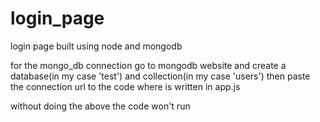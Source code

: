 # login_page
login page built using node and mongodb

for the mongo_db connection go to mongodb website and create a database(in my case 'test') and collection(in my case 'users') then paste the connection url to the code where <url> is written in app.js

without doing the above the code won't run
